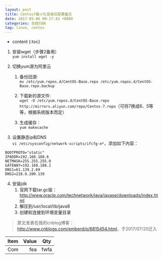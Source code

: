 ```yaml
---
layout: post
title: Centos7最小化安装后配置备忘
date: 2017-05-06 00:17:43 +0800
categories: 总结归纳
tag: linux, centos
---
```


* content
{:toc}


1. 安装wget（步骤2备用）<br>
`yum install wget -y`

2. 切换yum源为阿里云

	1. 备份旧源:<br>
	`mv /etc/yum.repos.d/CentOS-Base.repo /etc/yum.repos.d/CentOS-Base.repo.backup`
	
	2. 下载新的源文件:<br>
	`wget -O /etc/yum.repos.d/CentOS-Base.repo http://mirrors.aliyun.com/repo/Centos-7.repo`（可将7换成6、5等等，根据系统版本而定）

	3. 生成缓存：<br>
	`yum makecache`

3. 设置静态ip和DNS<br>
`vi /etc/sysconfig/network-scripts/ifcfg-e*`，添加如下内容：
```
BOOTPROTO="static"
IPADDR=192.168.188.6
NETMASK=255.255.255.0
GATEWAY=192.168.188.2
DNS1=61.139.2.69
DNS2=218.6.200.139
```

4. 安装jdk
	1. 官网下载tar.gc版：<http://www.oracle.com/technetwork/java/javase/downloads/index.html>
	2. 解压到/usr/local/lib/java8
	3. 创建软连接到环境变量目录


> 原文发表在我的cnblog博客：<http://www.cnblogs.com/emberd/p/6815454.html>，于2017/07/20迁入

|Item|Value|Qty|
|:---|----:|:-:|
|Com|fea|fwfa|